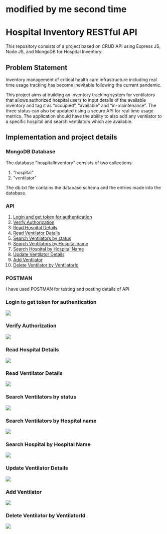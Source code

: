 # modified by me second time
# Hospital Inventory RESTful API

This repository consists of a project based on CRUD API using Express JS, Node JS, and MongoDB for Hospital Inventory.

## Problem Statement
Inventory management of critical health care infrastructure including real time usage tracking has become inevitable following the current pandemic. 

This project aims at building an inventory tracking system for ventilators that allows authorized hospital users to input details of the available inventory and tag it as “occupied”, “available” and “in-maintenance”. The three status can also be updated using a secure API for real time usage metrics. The application should have the ability to also add any ventilator to a specific hospital and search ventilators which are available.

## Implementation and project details

### MongoDB Database
The database "hospitalInventory" consists of two collections:
1. "hospital"
2. "ventilator"  

The db.txt file contains the database schema and the entries made into the database.

### API

1. [Login and get token for authentication](#Login-and-get-token-for-authentication)
2. [Verify Authorization](#Verify-Authorization)
3. [Read Hospital Details](#Read-Hospital-Details)
4. [Read Ventilator Details](#Read-Ventilator-Details)
5. [Search Ventilators by status](#Search-Ventilators-by-status)
6. [Search Ventilators by Hospital name](#Search-Ventilators-by-Hospital-name)
7. [Search Hospital by Hospital Name](#Search-Hospital-by-Hospital-Name)
8. [Update Ventilator Details](#Update-Ventilator-Details)
9. [Add Ventilator](#Add-Ventilator)
10. [Delete Ventilator by VentilatorId](#Delete-Ventilator-by-VentilatorId)

### POSTMAN 
I have used POSTMAN for testing and posting details of API

### Login to get token for authentication
![](images/1.png)

### Verify Authorization
![](images/2.png)

### Read Hospital Details
![](images/3.png)

### Read Ventilator Details
![](images/4.png)

### Search Ventilators by status
![](images/5.png)

### Search Ventilators by Hospital name
![](images/6.png)

### Search Hospital by Hospital Name
![](images/7.png)

### Update Ventilator Details
![](images/8.png)

### Add Ventilator
![](images/9.png)

### Delete Ventilator by VentilatorId
![](images/10.png)
